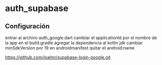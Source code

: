 # auth_supabase

## Configuración

entrar al archivo auth_google.dart
cambiar el applicationId por el nombre de la app
en el build.gradle agregar la dependencia al kotlin jdk
cambiar minSdkVersion por 19
en androidmanifest quitar el android:name

https://github.com/joalmr/supabase-login-google.git